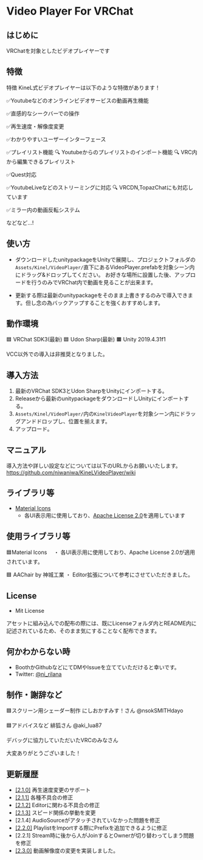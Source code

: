 # Video Player For VRChat

## はじめに

VRChatを対象としたビデオプレイヤーです

## 特徴
特徴
KineL式ビデオプレイヤーは以下のような特徴があります！

✅Youtubeなどのオンラインビデオサービスの動画再生機能

✅直感的なシークバーでの操作

✅再生速度・解像度変更

✅わかりやすいユーザーインターフェース

✅プレイリスト機能
🔍 Youtubeからのプレイリストのインポート機能
🔍 VRC内から編集できるプレイリスト

✅Quest対応

✅YoutubeLiveなどのストリーミングに対応
🔍 VRCDN,TopazChatにも対応しています

✅ミラー内の動画反転システム

などなど...!

## 使い方
- ダウンロードしたunitypackageをUnityで展開し、プロジェクトフォルダの`Assets/Kinel/VideoPlayer/`直下にあるVideoPlayer.prefabを対象シーン内にドラッグ&ドロップしてください。
お好きな場所に設置した後、アップロードを行うのみでVRChat内で動画を見ることが出来ます。

- 更新する際は最新のunitypackageをそのまま上書きするのみで導入できます。但し念の為バックアップすることを強くおすすめします。

## 動作環境
🟦 VRChat SDK3(最新)
🟦 Udon Sharp(最新)
🟧 Unity 2019.4.31f1

VCC以外での導入は非推奨となりました。

## 導入方法

1. 最新のVRChat SDK3とUdon SharpをUnityにインポートする。
2. Releaseから最新のunitypackageをダウンロードしUnityにインポートする。
3. `Assets/Kinel/VideoPlayer/`内の`KinelVideoPlayer`を対象シーン内にドラッグアンドドロップし、位置を揃えます。
4. アップロード。

## マニュアル
導入方法や詳しい設定などについては以下のURLからお願いいたします。
https://github.com/niwaniwa/KineLVideoPlayer/wiki

## ライブラリ等
- [Material Icons](https://material.io/resources/icons/)
    - 各UI表示用に使用しており、[Apache License 2.0](https://www.apache.org/licenses/LICENSE-2.0.html)を適用しています

## 使用ライブラリ等
🟦Material Icons
　・ 各UI表示用に使用しており、Apache License 2.0が適用されています。

🟦 AAChair by 神城工業
・ Editor拡張について参考にさせていただきました。

## License
- Mit License

アセットに組み込んでの配布の際には、既にLicenseフォルダ内とREADME内に記述されているため、そのまま気にすることなく配布できます。

## 何かわからない時
- BoothかGithubなどにてDMやIssueを立てていただけると幸いです。
- Twitter: [@ni_rilana](https://twitter.com/ni_rilana)

## 制作・謝辞など
🟦スクリーン用シェーダー制作
にしおかすみす！さん @nsokSMITHdayo

🟦アドバイスなど
緋狐さん @aki_lua87

デバッグに協力していただいたVRCのみなさん

大変ありがとうございました！


## 更新履歴
- [[2.1.0]](https://github.com/niwaniwa/KineLVideoPlayer/releases/tag/2.1.0) 再生速度変更のサポート
- [[2.1.1]](https://github.com/niwaniwa/KineLVideoPlayer/releases/tag/2.1.1) 各種不具合の修正
- [[2.1.2]](https://github.com/niwaniwa/KineLVideoPlayer/releases/tag/2.1.2) Editorに関わる不具合の修正
- [[2.1.3]](https://github.com/niwaniwa/KineLVideoPlayer/releases/tag/2.1.3) スピード関係の挙動を変更
- [2.1.4] AudioSourceがアタッチされていなかった問題を修正
- [[2.2.0]](https://github.com/niwaniwa/KineLVideoPlayer/releases/tag/2.2.0) PlaylistをImportする際にPrefixを追加できるように修正
- [2.2.1] Stream時に後から人がJoinするとOwnerが切り替わってしまう問題を修正
- [[2.3.0]](https://github.com/niwaniwa/KineLVideoPlayer/releases/tag/2.3.0) 動画解像度の変更を実装しました。